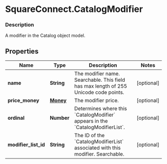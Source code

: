 # SquareConnect.CatalogModifier

### Description

A modifier in the Catalog object model.

## Properties
Name | Type | Description | Notes
------------ | ------------- | ------------- | -------------
**name** | **String** | The modifier name. Searchable. This field has max length of 255 Unicode code points. | [optional] 
**price_money** | [**Money**](Money.md) | The modifier price. | [optional] 
**ordinal** | **Number** | Determines where this &#x60;CatalogModifier&#x60; appears in the &#x60;CatalogModifierList&#x60;. | [optional] 
**modifier_list_id** | **String** | The ID of the &#x60;CatalogModifierList&#x60; associated with this modifier. Searchable. | [optional] 


